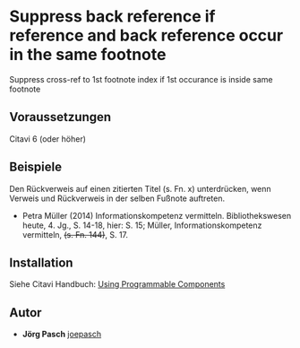 # Suppress back reference if reference and back reference occur in the same footnote

Suppress cross-ref to 1st footnote index if 1st occurance is inside same footnote

## Voraussetzungen
Citavi 6 (oder höher)

## Beispiele
Den Rückverweis auf einen zitierten Titel (s. Fn. x) unterdrücken, wenn Verweis und Rückverweis in der selben Fußnote auftreten.


- Petra Müller (2014) Informationskompetenz vermitteln. Bibliothekswesen heute, 4. Jg., S. 14-18, hier: S. 15; Müller, Informationskompetenz vermitteln, ~~(s. Fn. 144)~~, S. 17.

## Installation
Siehe Citavi Handbuch: [Using Programmable Components](https://www.citavi.com/programmable_components)

## Autor

* **Jörg Pasch** [joepasch](https://github.com/joepasch)
